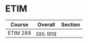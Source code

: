# ETIM

| Course | Overall | Section |
| ------ | ------- | ------- |
| ETIM 289 | [csv](https://github.com/UCSD-Historical-Enrollment-Data/2025Winter/blob/main/overall/ETIM%20289.csv), [png](https://raw.githubusercontent.com/UCSD-Historical-Enrollment-Data/2025Winter/main/plot_overall/ETIM%20289.png) |  |
